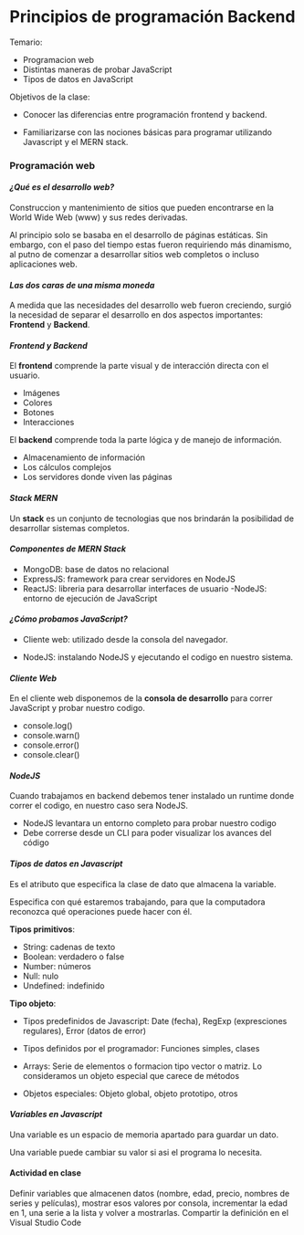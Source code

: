 # Principios de programación Backend

Temario:

- Programacion web
- Distintas maneras de probar JavaScript
- Tipos de datos en JavaScript

Objetivos de la clase:

- Conocer las diferencias entre programación frontend y backend.

- Familiarizarse con las nociones básicas para programar utilizando Javascript y el MERN stack.

### Programación web

#### *¿Qué es el desarrollo web?*

Construccion y mantenimiento de sitios que pueden encontrarse en la World Wide Web (www) y sus redes derivadas.

Al principio solo se basaba en el desarrollo de páginas estáticas. Sin embargo, con el paso del tiempo estas fueron requiriendo más dinamismo, al putno de comenzar a desarrollar sitios web completos o incluso aplicaciones web.

#### *Las dos caras de una misma moneda*

A medida que las necesidades del desarrollo web fueron creciendo, surgió la necesidad de separar el desarrollo en dos aspectos importantes: **Frontend** y **Backend**.

#### *Frontend y Backend*

El **frontend** comprende la parte visual y de interacción directa con el usuario.

- Imágenes
- Colores
- Botones
- Interacciones

El **backend** comprende toda la parte lógica y de manejo de información.

- Almacenamiento de información
- Los cálculos complejos
- Los servidores donde viven las páginas


#### *Stack MERN*

Un **stack** es un conjunto de tecnologias que nos brindarán la posibilidad de desarrollar sistemas completos.

#### *Componentes de MERN Stack*

- MongoDB: base de datos no relacional
- ExpressJS: framework para crear servidores en NodeJS
- ReactJS: libreria para desarrollar interfaces de usuario
-NodeJS: entorno de ejecución de JavaScript

#### *¿Cómo probamos JavaScript?*

- Cliente web: utilizado desde la consola del navegador.

- NodeJS: instalando NodeJS y ejecutando el codigo en nuestro sistema.


#### *Cliente Web*

En el cliente web disponemos de la **consola de desarrollo** para correr JavaScript y probar nuestro codigo.

- console.log()
- console.warn()
- console.error()
- console.clear()

#### *NodeJS*

Cuando trabajamos en backend debemos tener instalado un runtime donde correr el codigo, en nuestro caso sera NodeJS. 

- NodeJS levantara un entorno completo para probar nuestro codigo
- Debe correrse desde un CLI para poder visualizar los avances del código


#### *Tipos de datos en Javascript*

Es el atributo que especifica la clase de dato que almacena la variable.

Especifica con qué estaremos trabajando, para que la computadora reconozca qué operaciones puede hacer con él.

**Tipos primitivos**: 
- String: cadenas de texto
- Boolean: verdadero o false
- Number: números
- Null: nulo
- Undefined: indefinido

**Tipo objeto**:
- Tipos predefinidos de Javascript: Date (fecha), RegExp (expresciones regulares), Error (datos de error)

- Tipos definidos por el programador: Funciones simples, clases

- Arrays: Serie de elementos o formacion tipo vector o matriz. Lo consideramos un objeto especial que carece de métodos

- Objetos especiales: Objeto global, objeto prototipo, otros

#### *Variables en Javascript*

Una variable es un espacio de memoria apartado para guardar un dato.

Una variable puede cambiar su valor si asi el programa lo necesita.

#### Actividad en clase

Definir variables que almacenen datos (nombre, edad, precio, nombres de series y películas), mostrar esos valores por consola, incrementar la edad en 1, una serie a la lista y volver a mostrarlas. Compartir la definición en el Visual Studio Code